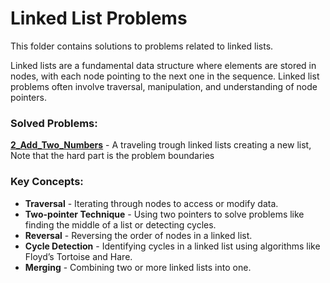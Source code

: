 # Linked List Problems

This folder contains solutions to problems related to linked lists.

Linked lists are a fundamental data structure where elements are stored in nodes, with each node pointing to the next one in the sequence. Linked list problems often involve traversal, manipulation, and understanding of node pointers.

### Solved Problems:
**[2_Add_Two_Numbers](linked_lists/2_EASY_Add_Two_Numbers.rs)** - A traveling trough linked lists creating a new list, Note that the hard part is the problem boundaries 

### Key Concepts:
- **Traversal** - Iterating through nodes to access or modify data.
- **Two-pointer Technique** - Using two pointers to solve problems like finding the middle of a list or detecting cycles.
- **Reversal** - Reversing the order of nodes in a linked list.
- **Cycle Detection** - Identifying cycles in a linked list using algorithms like Floyd’s Tortoise and Hare.
- **Merging** - Combining two or more linked lists into one.